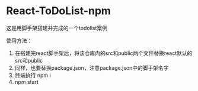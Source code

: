 # React-ToDoList-npm
这是用脚手架搭建并完成的一个todolist案例

使用方法：
1. 在搭建完react脚手架后，将该仓库内的src和public两个文件替换react默认的src和public
2. 同样，也要替换package.json，注意package.json中的脚手架名字
3. 终端执行 npm i
4. npm start
